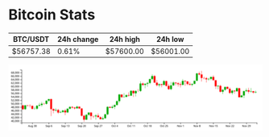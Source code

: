 # Bitcoin Stats

BTC/USDT|24h change|24h high|24h low|
|---|---|---|---|
|$56757.38|0.61%|$57600.00|$56001.00|

<img src="./chart.svg">
